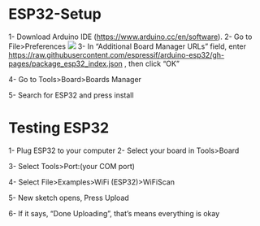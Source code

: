 # ESP32-Setup
1-	Download Arduino IDE (https://www.arduino.cc/en/software).
2-	Go to File>Preferences
![](https://i0.wp.com/randomnerdtutorials.com/wp-content/uploads/2016/12/arduino-ide-open-preferences.png?w=196&quality=100&strip=all&ssl=1)
3-	In “Additional Board Manager URLs” field, enter https://raw.githubusercontent.com/espressif/arduino-esp32/gh-pages/package_esp32_index.json , then click “OK”
 




4-	Go to Tools>Board>Boards Manager
 

5-	Search for ESP32 and press install
 







# Testing ESP32
1-	Plug ESP32 to your computer 
2-	Select your board in Tools>Board
 

3-	Select Tools>Port:(your COM port)
 












4-	Select File>Examples>WiFi (ESP32)>WiFiScan
 
5-	New sketch opens, Press Upload
 
6-	If it says, “Done Uploading”, that’s means everything is okay

